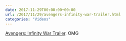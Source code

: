```yaml
---
date: 2017-11-29T00:00:00+00:00
url: /2017/11/29/avengers-infinity-war-trailer.html
categories: "Videos"
---
```


[Avengers: Infinity War Trailer](https://www.youtube.com/watch?v=6ZfuNTqbHE8). OMG
